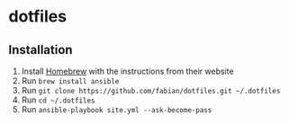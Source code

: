 # dotfiles

## Installation

1. Install [Homebrew](http://brew.sh) with the instructions from their website
2. Run `brew install ansible`
3. Run `git clone https://github.com/fabian/dotfiles.git ~/.dotfiles`
4. Run `cd ~/.dotfiles`
5. Run `ansible-playbook site.yml --ask-become-pass`
